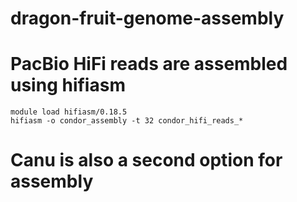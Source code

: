 # dragon-fruit-genome-assembly

# PacBio HiFi reads are assembled using hifiasm

	module load hifiasm/0.18.5
	hifiasm -o condor_assembly -t 32 condor_hifi_reads_*
 
# Canu is also a second option for assembly
